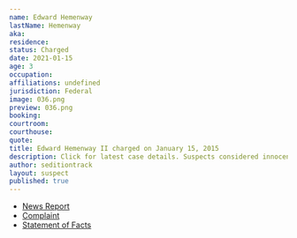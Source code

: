 ```yaml
---
name: Edward Hemenway
lastName: Hemenway
aka: 
residence: 
status: Charged
date: 2021-01-15
age: 3
occupation: 
affiliations: undefined
jurisdiction: Federal
image: 036.png
preview: 036.png
booking: 
courtroom: 
courthouse: 
quote: 
title: Edward Hemenway II charged on January 15, 2015
description: Click for latest case details. Suspects considered innocent until proven guilty.
author: seditiontrack
layout: suspect
published: true
---
```

- [News Report](https://www.whas11.com/article/news/crime/kentucky-capitol-riot-arrests-bauer/417-51b5098f-25b0-41f7-898b-37616e64dc5d)
- [Complaint](https://www.justice.gov/opa/page/file/1355726/download)
- [Statement of Facts](https://www.justice.gov/opa/page/file/1355721/download)
